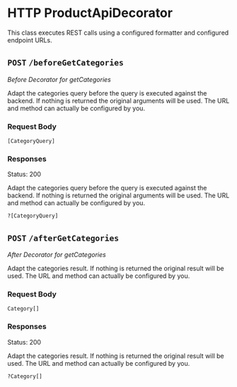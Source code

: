# HTTP ProductApiDecorator

This class executes REST calls using a configured formatter and configured
endpoint URLs.

## `POST` `/beforeGetCategories`

*Before Decorator for getCategories*

Adapt the categories query before the query is executed against the
backend. If nothing is returned the original arguments will be used.
The URL and method can actually be configured by you.

### Request Body

```
[CategoryQuery]
```

### Responses

Status: 200

Adapt the categories query before the query is executed against the backend.
If nothing is returned the original arguments will be used. The URL and method
can actually be configured by you.

```
?[CategoryQuery]
```

## `POST` `/afterGetCategories`

*After Decorator for getCategories*

Adapt the categories result. If nothing is returned the original result
will be used. The URL and method can actually be configured by you.

### Request Body

```
Category[]
```

### Responses

Status: 200

Adapt the categories result. If nothing is returned the original result will
be used. The URL and method can actually be configured by you.

```
?Category[]
```

